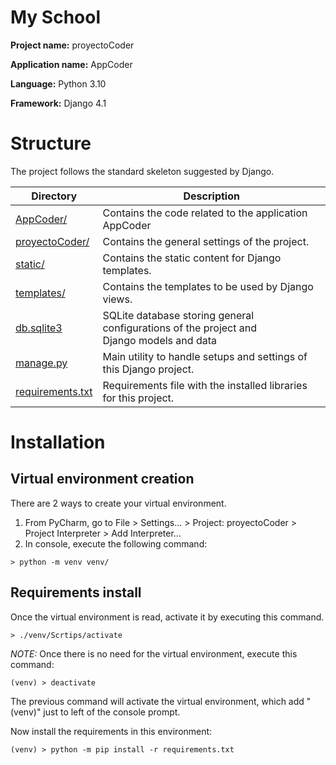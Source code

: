 # My School

**Project name:** proyectoCoder

**Application name:** AppCoder

**Language:** Python 3.10

**Framework:** Django 4.1

# Structure

The project follows the standard skeleton suggested by Django.

| Directory                            | Description                                                                                    |
|--------------------------------------|------------------------------------------------------------------------------------------------|
| [AppCoder/](AppCoder)                | Contains the code related to the application AppCoder                                          |
| [proyectoCoder/](proyectoCoder)      | Contains the general settings of the project.                                                  |
| [static/](static)                    | Contains the static content for Django templates.                                              |
| [templates/](templates)              | Contains the templates to be used by Django views.                                             |
| [db.sqlite3](db.sqlite3)             | SQLite database storing general configurations of the project and </br> Django models and data | 
| [manage.py](manage.py)               | Main utility to handle setups and settings of this Django project.                             |
| [requirements.txt](requirements.txt) | Requirements file with the installed libraries for this project.                               |

# Installation

## Virtual environment creation

There are 2 ways to create your virtual environment.
1. From PyCharm, go to File > Settings... > Project: proyectoCoder > Project Interpreter > Add Interpreter...
2. In console, execute the following command:

```console
> python -m venv venv/
```

## Requirements install

Once the virtual environment is read, activate it by executing this command.

```console
> ./venv/Scrtips/activate 
```

*NOTE:* Once there is no need for the virtual environment, execute this command:

```console
(venv) > deactivate 
```

The previous command will activate the virtual environment, which add "(venv)" just to left of the console prompt. 

Now install the requirements in this environment:

```console
(venv) > python -m pip install -r requirements.txt
```
